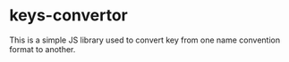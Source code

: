 # keys-convertor
This is a simple JS library used to convert key from one name convention format to another.
